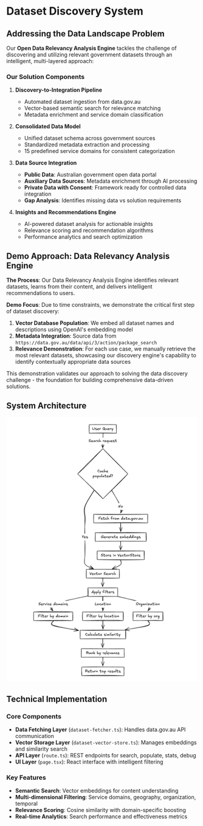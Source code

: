 # Dataset Discovery System

## Addressing the Data Landscape Problem

Our **Open Data Relevancy Analysis Engine** tackles the challenge of discovering and utilizing relevant government datasets through an intelligent, multi-layered approach:

### Our Solution Components

1. **Discovery-to-Integration Pipeline**
   - Automated dataset ingestion from data.gov.au
   - Vector-based semantic search for relevance matching
   - Metadata enrichment and service domain classification

2. **Consolidated Data Model**
   - Unified dataset schema across government sources
   - Standardized metadata extraction and processing
   - 15 predefined service domains for consistent categorization

3. **Data Source Integration**
   - **Public Data**: Australian government open data portal
   - **Auxiliary Data Sources**: Metadata enrichment through AI processing
   - **Private Data with Consent**: Framework ready for controlled data integration
   - **Gap Analysis**: Identifies missing data vs solution requirements

4. **Insights and Recommendations Engine**
   - AI-powered dataset analysis for actionable insights
   - Relevance scoring and recommendation algorithms
   - Performance analytics and search optimization

## Demo Approach: Data Relevancy Analysis Engine

**The Process**: Our Data Relevancy Analysis Engine identifies relevant datasets, learns from their content, and delivers intelligent recommendations to users.

**Demo Focus**: Due to time constraints, we demonstrate the critical first step of dataset discovery:

1. **Vector Database Population**: We embed all dataset names and descriptions using OpenAI's embedding model
2. **Metadata Integration**: Source data from `https://data.gov.au/data/api/3/action/package_search`
3. **Relevance Demonstration**: For each use case, we manually retrieve the most relevant datasets, showcasing our discovery engine's capability to identify contextually appropriate data sources

This demonstration validates our approach to solving the data discovery challenge - the foundation for building comprehensive data-driven solutions.

## System Architecture

![img.png](img.png)

## Technical Implementation

### Core Components
- **Data Fetching Layer** (`dataset-fetcher.ts`): Handles data.gov.au API communication
- **Vector Storage Layer** (`dataset-vector-store.ts`): Manages embeddings and similarity search
- **API Layer** (`route.ts`): REST endpoints for search, populate, stats, debug
- **UI Layer** (`page.tsx`): React interface with intelligent filtering

### Key Features
- **Semantic Search**: Vector embeddings for content understanding
- **Multi-dimensional Filtering**: Service domains, geography, organization, temporal
- **Relevance Scoring**: Cosine similarity with domain-specific boosting
- **Real-time Analytics**: Search performance and effectiveness metrics

